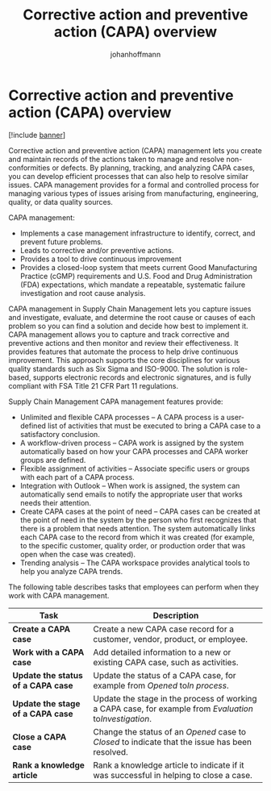 ﻿---
title: Corrective action and preventive action (CAPA) overview
description: Corrective action and preventive action (CAPA) management lets you create and maintain records of the corrective or preventive actions taken to manage and resolve non-conformities or defects involving products.
author: johanhoffmann
ms.author: johanho
ms.reviewer: kamaybac
ms.search.form:
ms.topic: how-to
ms.date: 11/25/2024
ms.custom: 
  - bap-template
---

# Corrective action and preventive action (CAPA) overview

[!include [banner](../../includes/banner.md)]

Corrective action and preventive action (CAPA) management lets you create and maintain records of the actions taken to manage and resolve non-conformities or defects. By planning, tracking, and analyzing CAPA cases, you can develop efficient processes that can also help to resolve similar issues. CAPA management provides for a formal and controlled process for managing various types of issues arising from manufacturing, engineering, quality, or data quality sources.

CAPA management:

- Implements a case management infrastructure to identify, correct, and prevent future problems.
- Leads to corrective and/or preventive actions.
- Provides a tool to drive continuous improvement
- Provides a closed-loop system that meets current Good Manufacturing Practice (cGMP) requirements and U.S. Food and Drug Administration (FDA) expectations, which mandate a repeatable, systematic failure investigation and root cause analysis.

CAPA management in Supply Chain Management lets you capture issues and investigate, evaluate, and determine the root cause or causes of each problem so you can find a solution and decide how best to implement it. CAPA management allows you to capture and track corrective and preventive actions and then monitor and review their effectiveness. It provides features that automate the process to help drive continuous improvement. This approach supports the core disciplines for various quality standards such as Six Sigma and ISO-9000. The solution is role-based, supports electronic records and electronic signatures, and is fully compliant with FSA Title 21 CFR Part 11 regulations.

Supply Chain Management CAPA management features provide:

- Unlimited and flexible CAPA processes – A CAPA process is a user-defined list of activities that must be executed to bring a CAPA case to a satisfactory conclusion.
- A workflow-driven process – CAPA work is assigned by the system automatically based on how your CAPA processes and CAPA worker groups are defined.
- Flexible assignment of activities – Associate specific users or groups with each part of a CAPA process.
- Integration with Outlook – When work is assigned, the system can automatically send emails to notify the appropriate user that works needs their attention.
- Create CAPA cases at the point of need – CAPA cases can be created at the point of need in the system by the person who first recognizes that there is a problem that needs attention. The system automatically links each CAPA case to the record from which it was created (for example, to the specific customer, quality order, or production order that was open when the case was created).
- Trending analysis – The CAPA workspace provides analytical tools to help you analyze CAPA trends.

The following table describes tasks that employees can perform when they work with CAPA management.

| Task | Description |
|--|--|
| **Create a CAPA case** | Create a new CAPA case record for a customer, vendor, product, or employee. |
| **Work with a CAPA case** | Add detailed information to a new or existing CAPA case, such as activities. |
| **Update the status of a CAPA case** | Update the status of a CAPA case, for example from *Opened* to*In process*. |
| **Update the stage of a CAPA case** | Update the stage in the process of working a CAPA case, for example from *Evaluation* to*Investigation*. |
| **Close a CAPA case** | Change the status of an *Opened* case to *Closed* to indicate that the issue has been resolved. |
| **Rank a knowledge article** | Rank a knowledge article to indicate if it was successful in helping to close a case. |
